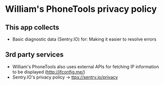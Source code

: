 # William's PhoneTools privacy policy

## This app collects
- Basic diagnostic data (Sentry.IO) for: Making it easier to resolve errors

## 3rd party services
- William's PhoneTools also uses external APIs for fetching IP information to be displayed (http://ifconfig.me/)<br />
- Sentry.IO's privacy policy &rightarrow; [ttps://sentry.io/privacy](https://sentry.io/privacy/)
